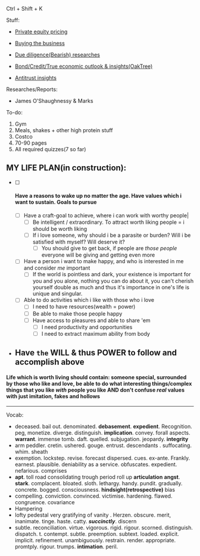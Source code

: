 Ctrl + Shift + K

Stuff: 
- [Private equity pricing](https://forgeglobal.com/insights/reports/private-market-swells-with-optimistic-ipo-pipeline/)

- [Buying the business](https://www.amazon.ca/Search-Funds-Entrepreneurial-Acquisitions-Business/dp/0228861764)

- [Due diligence(Bearish) researches](https://www.wolfpackresearch.com/)
- [Bond/Credit/True economic outlook & insights(OakTree)](https://www.oaktreecapital.com/)
- [Antitrust insights](https://www.cliffordchance.com/home.html)

Researches/Reports:
- James O'Shaughnessy & Marks


To-do:
1. Gym 
2. Meals, shakes + other high protein stuff 
3. Costco 
4. 70-90 pages 
5. All required quizzes(7 so far) 


## MY LIFE PLAN(in construction):
- [ ] #### Have a reasons to wake up no matter the age. Have values which i want to sustain. Goals to pursue 
	- [ ] Have a craft-goal to achieve, where i can work with worthy people|
		- [ ] Be intelligent / extraordinary. To attract worth liking people = i should be worth liking 
		- [ ] If i love someone, why should i be a parasite or burden? Will i be satisfied with myself? Will deserve it? 
			- [ ] You should give to get back, if people are *those people* everyone will be giving and getting even more 
	- [ ] Have a person i want to make happy, and who is interested in me and consider *me* important 
		- [ ] If the world is pointless and dark, your existence is important for you and you alone, nothing you can do about it, you can't cherish yourself double as much and thus it's importance in one's life is unique and singular. 
	- [ ] Able to do activities which i like with those who i love 
		- [ ] I need to have resources(wealth = power) 
		- [ ] Be able to make those people happy 
		- [ ] Have access to pleasures and able to share 'em 
			- [ ] I need productivity and opportunities 
			- [ ] I need to extract maximum ability from body 

- ## **Have `the` WILL & thus POWER to follow and accomplish above**

#### Life which is worth living should contain: someone special, surrounded by those who like and love, be able to do what interesting things/complex things that you like *with* people you like AND don't confuse *real* values with just imitation, fakes and hollows   

***


Vocab:
- deceased. bail out. denominated. **debasement**. **expedient**. Recognition. peg, monetize. diverge. distinguish. **implication**. convey. forall aspects. **warrant**. immense tomb. daft. quelled. subjugation. jeopardy. **integrity** 
- arm peddler. cretin. ushered. gouge. entrust. descendants . suffocating. whim. sheath
- exemption. lockstep. revise. forecast dispersed. cues. ex-ante. Frankly. earnest. plausible. deniability as a service. obfuscates. expedient. nefarious. comprises 
- **apt**. toll road consolidating trough period roll up **articulation** **angst**. **stark**. complacent. bloated. sloth. lethargy. handy. pundit. gradually. concrete. bogged. consciousness. **hindsight(retrospective)** bias
- compelling. conviction. convinced. victimise. hardening. flawed. congruence. covariance
- Hampering
- lofty pedestal very gratifying of vanity . Herzen. obscure. merit, inanimate. tinge. haste. catty. ***succinctly***. discern 
- subtle. reconciliation. virtue. vigorous. rigid. rigour. scorned. distinguish. dispatch. t. contempt. subtle. preemption. subtext. loaded. explicit. implicit. refinement. unambiguously. restrain. render. appropriate. promtply. rigour. trumps. **intimation**. peril. 